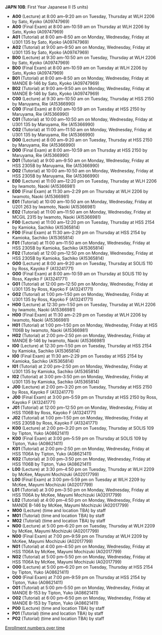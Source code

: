 **JAPN 10B**: First Year Japanese II (5 units)

- **A00** (Lecture) at 8:00 am–9:20 am on Tuesday, Thursday at WLH 2206 by Sato, Kyoko (A09747969)
- **A00** (Final Exam) at 8:00 am–10:59 am on Thursday at WLH 2206 by Sato, Kyoko (A09747969)
- **A01** (Tutorial) at 8:00 am–8:50 am on Monday, Wednesday, Friday at U301 135 by Sato, Kyoko (A09747969)
- **A02** (Tutorial) at 9:00 am–9:50 am on Monday, Wednesday, Friday at U301 135 by Sato, Kyoko (A09747969)
- **B00** (Lecture) at 9:30 am–10:50 am on Tuesday, Thursday at WLH 2206 by Sato, Kyoko (A09747969)
- **B00** (Final Exam) at 8:00 am–10:59 am on Tuesday at WLH 2206 by Sato, Kyoko (A09747969)
- **B01** (Tutorial) at 8:00 am–8:50 am on Monday, Wednesday, Friday at MANDE B-146 by Sato, Kyoko (A09747969)
- **B02** (Tutorial) at 9:00 am–9:50 am on Monday, Wednesday, Friday at MANDE B-146 by Sato, Kyoko (A09747969)
- **C00** (Lecture) at 9:30 am–10:50 am on Tuesday, Thursday at HSS 2150 by Maruyama, Rie (A15366990)
- **C00** (Final Exam) at 8:00 am–10:59 am on Tuesday at HSS 2150 by Maruyama, Rie (A15366990)
- **C01** (Tutorial) at 10:00 am–10:50 am on Monday, Wednesday, Friday at U301 135 by Maruyama, Rie (A15366990)
- **C02** (Tutorial) at 11:00 am–11:50 am on Monday, Wednesday, Friday at U301 135 by Maruyama, Rie (A15366990)
- **D00** (Lecture) at 8:00 am–9:20 am on Tuesday, Thursday at HSS 2150 by Maruyama, Rie (A15366990)
- **D00** (Final Exam) at 8:00 am–10:59 am on Thursday at HSS 2150 by Maruyama, Rie (A15366990)
- **D01** (Tutorial) at 9:00 am–9:50 am on Monday, Wednesday, Friday at HSS 2305B by Maruyama, Rie (A15366990)
- **D02** (Tutorial) at 10:00 am–10:50 am on Monday, Wednesday, Friday at HSS 2305B by Maruyama, Rie (A15366990)
- **E00** (Lecture) at 11:00 am–12:20 pm on Tuesday, Thursday at WLH 2206 by Iwamoto, Naoki (A15366981)
- **E00** (Final Exam) at 11:30 am–2:29 pm on Thursday at WLH 2206 by Iwamoto, Naoki (A15366981)
- **E01** (Tutorial) at 10:00 am–10:50 am on Monday, Wednesday, Friday at U201 263 by Iwamoto, Naoki (A15366981)
- **E02** (Tutorial) at 11:00 am–11:50 am on Monday, Wednesday, Friday at MCGIL 2315 by Iwamoto, Naoki (A15366981)
- **F00** (Lecture) at 11:00 am–12:20 pm on Tuesday, Thursday at HSS 2154 by Kamioka, Sachiko (A15365814)
- **F00** (Final Exam) at 11:30 am–2:29 pm on Thursday at HSS 2154 by Kamioka, Sachiko (A15365814)
- **F01** (Tutorial) at 11:00 am–11:50 am on Monday, Wednesday, Friday at HSS 2305B by Kamioka, Sachiko (A15365814)
- **F02** (Tutorial) at 12:00 pm–12:50 pm on Monday, Wednesday, Friday at HSS 2305B by Kamioka, Sachiko (A15365814)
- **G00** (Lecture) at 8:00 am–9:20 am on Tuesday, Thursday at SOLIS 110 by Ross, Kayoko F (A13241771)
- **G00** (Final Exam) at 8:00 am–10:59 am on Thursday at SOLIS 110 by Ross, Kayoko F (A13241771)
- **G01** (Tutorial) at 12:00 pm–12:50 pm on Monday, Wednesday, Friday at U301 135 by Ross, Kayoko F (A13241771)
- **G02** (Tutorial) at 1:00 pm–1:50 pm on Monday, Wednesday, Friday at U301 135 by Ross, Kayoko F (A13241771)
- **H00** (Lecture) at 12:30 pm–1:50 pm on Tuesday, Thursday at WLH 2206 by Iwamoto, Naoki (A15366981)
- **H00** (Final Exam) at 11:30 am–2:29 pm on Tuesday at WLH 2206 by Iwamoto, Naoki (A15366981)
- **H01** (Tutorial) at 1:00 pm–1:50 pm on Monday, Wednesday, Friday at HSS 1106B by Iwamoto, Naoki (A15366981)
- **H02** (Tutorial) at 2:00 pm–2:50 pm on Monday, Wednesday, Friday at MANDE B-146 by Iwamoto, Naoki (A15366981)
- **I00** (Lecture) at 12:30 pm–1:50 pm on Tuesday, Thursday at HSS 2154 by Kamioka, Sachiko (A15365814)
- **I00** (Final Exam) at 11:30 am–2:29 pm on Tuesday at HSS 2154 by Kamioka, Sachiko (A15365814)
- **I01** (Tutorial) at 2:00 pm–2:50 pm on Monday, Wednesday, Friday at U301 135 by Kamioka, Sachiko (A15365814)
- **I02** (Tutorial) at 3:00 pm–3:50 pm on Monday, Wednesday, Friday at U301 135 by Kamioka, Sachiko (A15365814)
- **J00** (Lecture) at 2:00 pm–3:20 pm on Tuesday, Thursday at HSS 2150 by Ross, Kayoko F (A13241771)
- **J00** (Final Exam) at 3:00 pm–5:59 pm on Thursday at HSS 2150 by Ross, Kayoko F (A13241771)
- **J01** (Tutorial) at 12:00 pm–12:50 pm on Monday, Wednesday, Friday at HSS 1106B by Ross, Kayoko F (A13241771)
- **J02** (Tutorial) at 1:00 pm–1:50 pm on Monday, Wednesday, Friday at HSS 2305B by Ross, Kayoko F (A13241771)
- **K00** (Lecture) at 2:00 pm–3:20 pm on Tuesday, Thursday at SOLIS 109 by Tipton, Yuko (A08621411)
- **K00** (Final Exam) at 3:00 pm–5:59 pm on Thursday at SOLIS 109 by Tipton, Yuko (A08621411)
- **K01** (Tutorial) at 2:00 pm–2:50 pm on Monday, Wednesday, Friday at HSS 1106A by Tipton, Yuko (A08621411)
- **K02** (Tutorial) at 3:00 pm–3:50 pm on Monday, Wednesday, Friday at HSS 1106B by Tipton, Yuko (A08621411)
- **L00** (Lecture) at 3:30 pm–4:50 pm on Tuesday, Thursday at WLH 2209 by McKee, Mayumi Mochizuki (A02017799)
- **L00** (Final Exam) at 3:00 pm–5:59 pm on Tuesday at WLH 2209 by McKee, Mayumi Mochizuki (A02017799)
- **L01** (Tutorial) at 3:00 pm–3:50 pm on Monday, Wednesday, Friday at HSS 1106A by McKee, Mayumi Mochizuki (A02017799)
- **L02** (Tutorial) at 4:00 pm–4:50 pm on Monday, Wednesday, Friday at MANDE B-146 by McKee, Mayumi Mochizuki (A02017799)
- **M00** (Lecture) (time and location TBA) by staff
- **M01** (Tutorial) (time and location TBA) by staff
- **M02** (Tutorial) (time and location TBA) by staff
- **N00** (Lecture) at 5:00 pm–6:20 pm on Tuesday, Thursday at WLH 2209 by McKee, Mayumi Mochizuki (A02017799)
- **N00** (Final Exam) at 7:00 pm–9:59 pm on Thursday at WLH 2209 by McKee, Mayumi Mochizuki (A02017799)
- **N01** (Tutorial) at 4:00 pm–4:50 pm on Monday, Wednesday, Friday at HSS 1106A by McKee, Mayumi Mochizuki (A02017799)
- **N02** (Tutorial) at 5:00 pm–5:50 pm on Monday, Wednesday, Friday at HSS 1106A by McKee, Mayumi Mochizuki (A02017799)
- **O00** (Lecture) at 5:00 pm–6:20 pm on Tuesday, Thursday at HSS 2154 by Tipton, Yuko (A08621411)
- **O00** (Final Exam) at 7:00 pm–9:59 pm on Thursday at HSS 2154 by Tipton, Yuko (A08621411)
- **O01** (Tutorial) at 5:00 pm–5:50 pm on Monday, Wednesday, Friday at MANDE B-153 by Tipton, Yuko (A08621411)
- **O02** (Tutorial) at 6:00 pm–6:50 pm on Monday, Wednesday, Friday at MANDE B-153 by Tipton, Yuko (A08621411)
- **P00** (Lecture) (time and location TBA) by staff
- **P01** (Tutorial) (time and location TBA) by staff
- **P02** (Tutorial) (time and location TBA) by staff

[Enrollment numbers over time](./JAPN10B.tsv)
